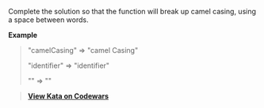 Complete the solution so that the function will break up camel casing, using a space between words.

**Example**
> "camelCasing"  =>  "camel Casing"
> 
> "identifier"   =>  "identifier"
> 
> ""             =>  ""

> **[View Kata on Codewars](https://www.codewars.com/kata/5208f99aee097e6552000148/train/java)**
